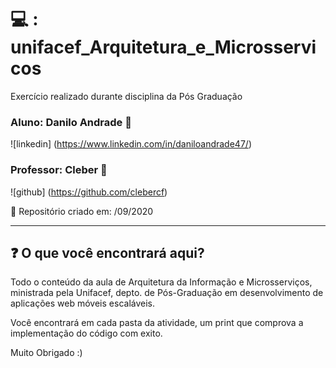 # :computer: : unifacef_Arquitetura_e_Microsservicos
Exercício realizado durante disciplina da Pós Graduação

### Aluno: Danilo Andrade :boy:

![linkedin] (https://www.linkedin.com/in/daniloandrade47/)

### Professor: Cleber :man:

![github] (https://github.com/clebercf)

:date: Repositório criado em: /09/2020

---


## :question: O que você encontrará aqui?

Todo o conteúdo da aula de Arquitetura da Informação e Microsserviços, ministrada pela Unifacef, depto. de Pós-Graduação em desenvolvimento de aplicações web móveis escaláveis.

Você encontrará em cada pasta da atividade, um print que comprova a implementação do código com exito.

Muito Obrigado :)
